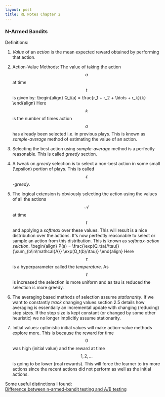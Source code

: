 ```yaml
---
layout: post
title: RL Notes Chapter 2
---
```

### N-Armed Bandits
Definitions:

1. _Value_ of an _action_ is the mean expected reward obtained by performing that action.
2. Action-Value Methods: The value of taking the action $$a$$ at time $$t$$ is given by: 
\begin{align} 
Q_t(a) = \frac{r_1 + r_2 + \ldots + r_k}{k}
\end{align} 
Here $$k$$ is the number of times action $$a$$ has already been selected i.e. in previous plays. This is known as _sample-average_ method of estimating the value of an action.

3. Selecting the best action using _sample-average_ method is a perfectly reasonable. This is called _greedy_ section.

4. A tweak on _greedy_ selection is to select a non-best action in some small (\epsilon) portion of plays. This is called _$$\epsilon$$-greedy_.

5. The logical extension is obviously selecting the action using the values of all the actions $$\mathcal{A}$$ at time $$t$$ and applying a _softmax_ over these values. This will result is a nice distribution over the actions. It's now perfectly reasonable to select or sample an action from this distribution. This is known as _softmax-action selction_.
\begin{align}
P(a) = \frac{\exp(Q_t(a)/\tau)}{\sum_{b\in\mathcal{A}} \exp(Q_t(b)/\tau)} 
\end{align}
Here $$\tau$$ is a hyperparameter called the _temperature_. As $$\tau$$ is increased the selection is more uniform and as tau is reduced the selection is more greedy.

6. The averaging based methods of selection assume _stationarity_. If we want to constantly _track_ changing values section 2.5 details how averaging is essentially an incremental update with changing (reducing) step sizes. If the step size is kept constant (or changed by some other heuristic) we no longer implicitly assume stationarity.

7. Initial values: optimistic initial values will make action-value methods explore more. This is because the reward for time $$0$$ was high (initial value) and the reward at time $$1,2,\ldots$$ is going to be lower (real rewards). This will force the learner to try more actions since the recent actions did not perform as well as the initial actions.



Some useful distinctions I found:  
[Difference between n-armed-bandit testing and A/B testing](http://conversionxl.com/bandit-tests/)
